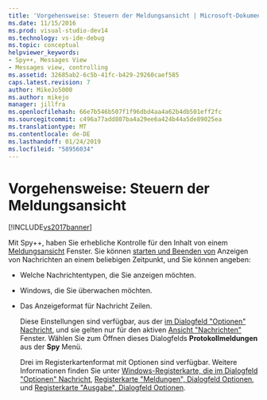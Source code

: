 ```yaml
---
title: 'Vorgehensweise: Steuern der Meldungsansicht | Microsoft-Dokumentation'
ms.date: 11/15/2016
ms.prod: visual-studio-dev14
ms.technology: vs-ide-debug
ms.topic: conceptual
helpviewer_keywords:
- Spy++, Messages View
- Messages view, controlling
ms.assetid: 32685ab2-6c5b-41fc-b429-29260caef585
caps.latest.revision: 7
author: MikeJo5000
ms.author: mikejo
manager: jillfra
ms.openlocfilehash: 66e7b546b507f1f96dbd4aa4a62b4db501eff2fc
ms.sourcegitcommit: c496a77add807ba4a29ee6a424b44a5de89025ea
ms.translationtype: MT
ms.contentlocale: de-DE
ms.lasthandoff: 01/24/2019
ms.locfileid: "58956034"
---
```

# <a name="how-to-control-messages-view"></a>Vorgehensweise: Steuern der Meldungsansicht
[!INCLUDE[vs2017banner](../includes/vs2017banner.md)]

Mit Spy++, haben Sie erhebliche Kontrolle für den Inhalt von einem [Meldungsansicht](../debugger/messages-view.md) Fenster. Sie können [starten und Beenden von](../debugger/how-to-start-and-stop-the-message-log-display.md) Anzeigen von Nachrichten an einem beliebigen Zeitpunkt, und Sie können angeben:  
  
- Welche Nachrichtentypen, die Sie anzeigen möchten.  
  
- Windows, die Sie überwachen möchten.  
  
- Das Anzeigeformat für Nachricht Zeilen.  
  
  Diese Einstellungen sind verfügbar, aus der [im Dialogfeld "Optionen" Nachricht](../debugger/message-options-dialog-box.md), und sie gelten nur für den aktiven [Ansicht "Nachrichten"](../debugger/messages-view.md) Fenster. Wählen Sie zum Öffnen dieses Dialogfelds **Protokollmeldungen** aus der **Spy** Menü.  
  
  Drei im Registerkartenformat mit Optionen sind verfügbar. Weitere Informationen finden Sie unter [Windows-Registerkarte, die im Dialogfeld "Optionen" Nachricht](../debugger/windows-tab-message-options-dialog-box.md), [Registerkarte "Meldungen", Dialogfeld Optionen](../debugger/messages-tab-message-options-dialog-box.md), und [Registerkarte "Ausgabe", Dialogfeld Optionen](../debugger/output-tab-message-options-dialog-box.md).
